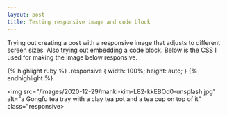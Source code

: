 ```yaml
---
layout: post
title: Testing responsive image and code block
---
```


Trying out creating a post with a responsive image that adjusts to different screen sizes. Also trying out embedding a code block.
Below is the CSS I used for making the image below responsive.

{% highlight ruby %}
.responsive {
  width: 100%;
  height: auto;
}
{% endhighlight %}

<img src="/images/2020-12-29/manki-kim-L82-kkEBOd0-unsplash.jpg" alt="a Gongfu tea tray with a clay tea pot and a tea cup on top of it" class="responsive>
